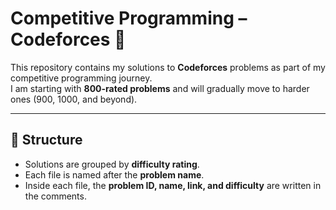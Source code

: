 # Competitive Programming – Codeforces 🚀

This repository contains my solutions to **Codeforces** problems as part of my competitive programming journey.  
I am starting with **800-rated problems** and will gradually move to harder ones (900, 1000, and beyond).  

---

## 📂 Structure
- Solutions are grouped by **difficulty rating**.  
- Each file is named after the **problem name**.  
- Inside each file, the **problem ID, name, link, and difficulty** are written in the comments.  



